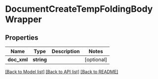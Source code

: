 # DocumentCreateTempFoldingBodyWrapper

## Properties
Name | Type | Description | Notes
------------ | ------------- | ------------- | -------------
**doc_xml** | **string** |  | [optional] 

[[Back to Model list]](../README.md#documentation-for-models) [[Back to API list]](../README.md#documentation-for-api-endpoints) [[Back to README]](../README.md)


